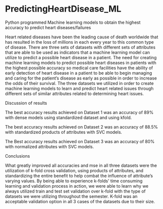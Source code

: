 # PredictingHeartDisease_ML
Python programmed Machine learning models to obtain the highest accuracy to predict heart diseases/failures

Heart related diseases have been the leading cause of death worldwide that has resulted in the loss of millions in each every year to this common type of disease. There are three sets of datasets with different sets of  attributes that are able to be used as indicators that a machine learning model can utilize to predict a possible heart disease in a patient. The need for creating machine learning models to predict possible heart diseases in patients with the highest possible accuracy so medical care facilities have the ability of early detection of heart disease in a patient to be able to begin managing and caring for the patient’s disease as early as possible in order to increase the odds of their survival. 
The three datasets we utilized in order to create machine learning models to learn and predict heart related issues through different sets of similar attributes related to determining heart issues. 



Discussion of results

The best accuracy results achieved on Dataset 1 was an accuracy of 89% with dense models using standardized dataset and using kfold. 

The best accuracy results achieved on Dataset 2 was an accuracy of 88.5% with standardized products of attributes with SVC models. 

The Best accuracy results achieved on Dataset 3 was an accuracy of  80% with normalized attributes with SVC models. 



Conclusions

What greatly improved all accuracies  and mse in all three datasets were the utilization of k-fold cross validation, using products of attributes, and standardizing the entire benefit to help combat the influence of attribute’s varying values. By being able to experience k-folds' time consuming learning and validation process in action, we were able to learn why we always utilized train and test set validation over k-fold with the type of datasets we were utilizing throughout the semester. K-fold was an acceptable validation option in all 3 cases of the datasets due to their size. 
